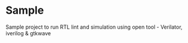 # Sample
Sample project to run RTL lint and simulation using open tool - Verilator, iverilog & gtkwave
